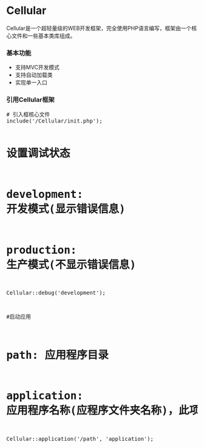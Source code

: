 <h1>Cellular</h1>
<p>Cellular是一个超轻量级的WEB开发框架，完全使用PHP语言编写，框架由一个核心文件和一些基本类库组成。</p>

<h3>基本功能</h3>
<ul>
  <li>支持MVC开发模式</li>
  <li>支持自动加载类</li>
  <li>实现单一入口</li>
</ul>

<h3>引用Cellular框架</h3>
<p><p>
<pre>
# 引入框核心文件
include('/Cellular/init.php');

# 设置调试状态
# development: 开发模式(显示错误信息)
# production: 生产模式(不显示错误信息)
Cellular::debug('development');

#启动应用
# path: 应用程序目录
# application: 应用程序名称(应程序文件夹名称)，此项可以为空，如果为空URL的第一层目录默认为应用程序名称
Cellular::application('/path', 'application');
</pre>
